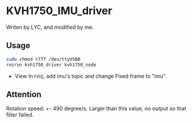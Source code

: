 # KVH1750_IMU_driver

Writen by LYC, and modified by me.

## Usage
```bash
sudo chmod +777 /dev/ttyUSB0
rosrun kvh1750_driver kvh1750_node
```
- View
In rviz, add imu's topic and change Fixed frame to "imu".

## Attention
Rotation speed: +- 490 degree/s. Larger than this value, no output so that filter failed.
